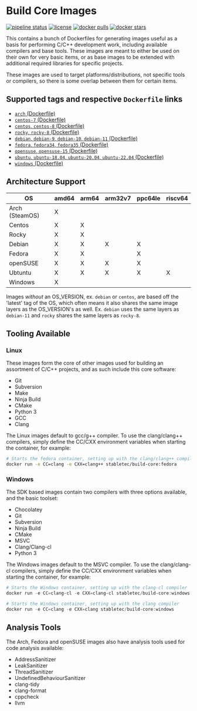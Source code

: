 # Build Core Images

[![pipeline status](https://git.stabletec.com/docker/build-core/badges/main/pipeline.svg)](https://git.stabletec.com/docker/build-core/commits/main)
[![license](https://img.shields.io/badge/license-Apache%202.0-blue.svg)](https://git.stabletec.com/docker/build-core/blob/main/LICENSE)
[![docker pulls](https://img.shields.io/docker/pulls/stabletec/build-core.svg)](https://hub.docker.com/r/stabletec/build-core/)
[![docker stars](https://img.shields.io/docker/stars/stabletec/build-core.svg)](https://hub.docker.com/r/stabletec/build-core/)

This contains a bunch of Dockerfiles for generating images useful as a basis for performing C/C++ development work, including available compilers and base tools. These images are meant to either be used on their own for very basic items, or as base images to be extended with additional required libraries for specific projects.

These images are used to target platforms/distributions, not specific tools or compilers, so there is some overlap between them for certain items.

## Supported tags and respective `Dockerfile` links

- [`arch` (Dockerfile)](https://git.stabletec.com/docker/build-core/blob/main/arch/arch.Dockerfile)
- [`centos-7` (Dockerfile)](https://git.stabletec.com/docker/build-core/blob/main/centos/centos-7.Dockerfile)
- [`centos`, `centos-8` (Dockerfile)](https://git.stabletec.com/docker/build-core/blob/main/centos/centos.Dockerfile)
- [`rocky`, `rocky-8` (Dockerfile)](https://git.stabletec.com/docker/build-core/blob/main/rocky/rocky.Dockerfile)
- [`debian`, `debian-9`, `debian-10`, `debian-11` (Dockerfile)](https://git.stabletec.com/docker/build-core/blob/main/debian/debian.Dockerfile)
- [`fedora`, `fedora34`, `fedora35` (Dockerfile)](https://git.stabletec.com/docker/build-core/blob/main/fedora/fedora.Dockerfile)
- [`opensuse`, `opensuse-15` (Dockerfile)](https://git.stabletec.com/docker/build-core/blob/main/opensuse/opensuse.Dockerfile)
- [`ubuntu`, `ubuntu-18.04`, `ubuntu-20.04`, `ubuntu-22.04` (Dockerfile)](https://git.stabletec.com/docker/build-core/blob/main/ubuntu/ubuntu.Dockerfile)
- [`windows` (Dockerfile)](https://git.stabletec.com/docker/build-core/blob/main/windows/Dockerfile)

## Architecture Support

| OS             | amd64 | arm64 | arm32v7 | ppc64le | riscv64 |
| -------------- | ----- | ----- | ------- | ------- | ------- |
| Arch (SteamOS) | X     |       |         |         |         |
| Centos         | X     | X     |         |         |         |
| Rocky          | X     | X     |         |         |         |
| Debian         | X     | X     | X       | X       |         |
| Fedora         | X     | X     |         | X       |         |
| openSUSE       | X     | X     | X       | X       |         |
| Ubtuntu        | X     | X     | X       | X       | X       |
| Windows        | X     |       |         |         |         |

Images *without* an OS_VERSION, ex. `debian` or `centos`, are based off the 'latest' tag of the OS, which often means it also shares the same image layers as the OS_VERSION's as well. Ex. `debian` uses the same layers as `debian-11` and `rocky` shares the same layers as `rocky-8`.

## Tooling Available

### Linux

These images form the core of other images used for building an assortment of C/C++ projects, and as such include this core software:
- Git
- Subversion
- Make
- Ninja Build
- CMake
- Python 3
- GCC
- Clang

The Linux images default to gcc/g++ compiler. To use the clang/clang++ compilers, simply define the CC/CXX environment variables when starting the container, for example:
```sh
# Starts the fedora container, setting up with the clang/clang++ compilers
docker run -e CC=clang -e CXX=clang++ stabletec/build-core:fedora
```

### Windows

The SDK based images contain two compilers with three options available, and the basic toolset:
- Chocolatey
- Git
- Subversion
- Ninja Build
- CMake
- MSVC
- Clang/Clang-cl
- Python 3

The Windows images default to the MSVC compiler. To use the clang/clang-cl compilers, simply define the CC/CXX environment variables when starting the container, for example:
```powershell
# Starts the Windows container, setting up with the clang-cl compiler
docker run -e CC=clang-cl -e CXX=clang-cl stabletec/build-core:windows

# Starts the Windows container, setting up with the clang compiler
docker run -e CC=clang -e CXX=clang stabletec/build-core:windows
```

## Analysis Tools

The Arch, Fedora and openSUSE images also have analysis tools used for code analysis available:
- AddressSanitizer
- LeakSanitizer
- ThreadSanitizer
- UndefinedBehaviourSanitizer
- clang-tidy
- clang-format
- cppcheck
- llvm
